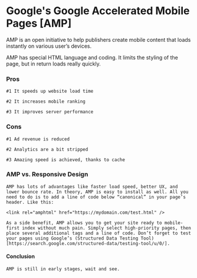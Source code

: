 # Google's Google Accelerated Mobile Pages [AMP]


AMP is an open initiative to help publishers create mobile content that loads instantly on various user’s devices.

AMP has special HTML language and coding. It limits the styling of the page, but in return loads really quickly.

### Pros

    #1 It speeds up website load time

    #2 It increases mobile ranking

    #3 It improves server performance

### Cons

    #1 Ad revenue is reduced

    #2 Analytics are a bit stripped

    #3 Amazing speed is achieved, thanks to cache


### AMP vs. Responsive Design

    AMP has lots of advantages like faster load speed, better UX, and lower bounce rate. In theory, AMP is easy to install as well. All you need to do is to add a line of code below “canonical” in your page’s header. Like this:

    <link rel="amphtml" href="https://mydomain.com/test.html" />

    As a side benefit, AMP allows you to get your site ready to mobile-first index without much pain. Simply select high-priority pages, then place several additional tags and a line of code. Don’t forget to test your pages using Google’s (Structured Data Testing Tool)[https://search.google.com/structured-data/testing-tool/u/0/].


#### Conclusion

    AMP is still in early stages, wait and see.
